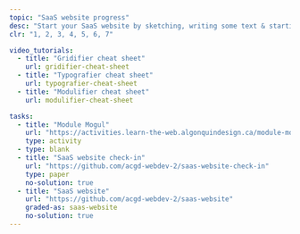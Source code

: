 ```yaml
---
topic: "SaaS website progress"
desc: "Start your SaaS website by sketching, writing some text & starting to code."
clr: "1, 2, 3, 4, 5, 6, 7"

video_tutorials:
  - title: "Gridifier cheat sheet"
    url: gridifier-cheat-sheet
  - title: "Typografier cheat sheet"
    url: typografier-cheat-sheet
  - title: "Modulifier cheat sheet"
    url: modulifier-cheat-sheet

tasks:
  - title: "Module Mogul"
    url: "https://activities.learn-the-web.algonquindesign.ca/module-mogul/"
    type: activity
  - type: blank
  - title: "SaaS website check-in"
    url: "https://github.com/acgd-webdev-2/saas-website-check-in"
    type: paper
    no-solution: true
  - title: "SaaS website"
    url: "https://github.com/acgd-webdev-2/saas-website"
    graded-as: saas-website
    no-solution: true
---
```

